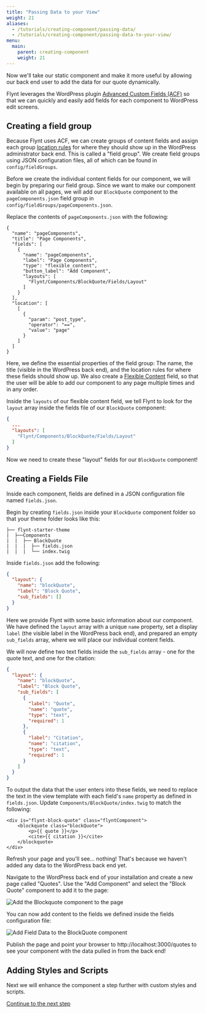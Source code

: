 ```yaml
---
title: "Passing Data to your View"
weight: 21
aliases:
  - /tutorials/creating-component/passing-data/
  - /tutorials/creating-component/passing-data-to-your-view/
menu:
  main:
    parent: creating-component
    weight: 21
---
```


Now we'll take our static component and make it more useful by allowing our back end user to add the data for our quote dynamically.

Flynt leverages the WordPress plugin [Advanced Custom Fields (ACF)](https://advancedcustomfields.com) so that we can quickly and easily add fields for each component to WordPress edit screens.

## Creating a field group

Because Flynt uses ACF, we can create groups of content fields and assign each group [location rules](https://www.advancedcustomfields.com/resources/creating-a-field-group/#location) for where they should show up in the WordPress administrator back end. This is called a "field group". We create field groups using JSON configuration files, all of which can be found in `config/fieldGroups`.

Before we create the individual content fields for our component, we will begin by preparing our field group. Since we want to make our component available on all pages, we will add our `BlockQuote` component to the `pageComponents.json` field group in `config/fieldGroups/pageComponents.json`.

Replace the contents of `pageComponents.json` with the following:

```
{
  "name": "pageComponents",
  "title": "Page Components",
  "fields": [
    {
      "name": "pageComponents",
      "label": "Page Components",
      "type": "flexible_content",
      "button_label": "Add Component",
      "layouts": [
        "Flynt/Components/BlockQuote/Fields/Layout"
      ]
    }
  ],
  "location": [
    [
      {
        "param": "post_type",
        "operator": "==",
        "value": "page"
      }
    ]
  ]
}
```
Here, we define the essential properties of the field group: The name, the title (visible in the WordPress back end), and the location rules for where these fields should show up. We also create a [Flexible Content](https://www.advancedcustomfields.com/resources/flexible-content/) field, so that the user will be able to add our component to any page multiple times and in any order.

Inside the `layouts` of our flexible content field, we tell Flynt to look for the `layout` array inside the fields file of our `BlockQuote` component:

```json
{
  ...
  "layouts": [
    "Flynt/Components/BlockQuote/Fields/Layout"
  ]
}
```

Now we need to create these "layout" fields for our `BlockQuote` component!

## Creating a Fields File

Inside each component, fields are defined in a JSON configuration file named `fields.json`.

Begin by creating `fields.json` inside your `BlockQuote` component folder so that your theme folder looks like this:

```
├── flynt-starter-theme
|  ├──Components
|  |  ├── BlockQuote
|  |  |  ├── fields.json
|  |  |  └── index.twig
```

Inside `fields.json` add the following:

```json
{
  "layout": {
    "name": "blockQuote",
    "label": "Block Quote",
    "sub_fields": []
  }
}
```

Here we provide Flynt with some basic information about our component. We have defined the `layout` array with a unique `name` property, set a display `label` (the visible label in the WordPress back end), and prepared an empty `sub_fields` array, where we will place our individual content fields.

We will now define two text fields inside the `sub_fields` array - one for the quote text, and one for the citation:

```json
{
  "layout": {
    "name": "blockQuote",
    "label": "Block Quote",
    "sub_fields": [
      {
        "label": "Quote",
        "name": "quote",
        "type": "text",
        "required": 1
      },
      {
        "label": "Citation",
        "name": "citation",
        "type": "text",
        "required": 1
      }
    ]
  }
}
```

To output the data that the user enters into these fields, we need to replace the text in the view template with each field's `name` property as defined in `fields.json`. Update `Components/BlockQuote/index.twig` to match the following:

```twig
<div is="flynt-block-quote" class="flyntComponent">
    <blockquote class="blockQuote">
        <p>{{ quote }}</p>
        <cite>{{ citation }}</cite>
    </blockquote>
</div>
```

Refresh your page and you'll see... nothing! That's because we haven't added any data to the WordPress back end yet.

Navigate to the WordPress back end of your installation and create a new page called "Quotes". Use the "Add Component" and select the "Block Quote" component to add it to the page:

![Add the Blockquote component to the page](images/tutorials/creating-component/add-component.jpg)

You can now add content to the fields we defined inside the fields configuration file:

![Add Field Data to the BlockQuote component](images/tutorials/creating-component/add-field-data.jpg)

Publish the page and point your browser to http://localhost:3000/quotes to see your component with the data pulled in from the back end!

<div class="alert alert-steps">
  <h2>Adding Styles and Scripts</h2>

  <p>Next we will enhance the component a step further with custom styles and scripts.</p>

  <p><a href="/tutorials/creating-component/adding-styles-scripts/" class="button button--primary">Continue to the next step</a></p>
</div>
